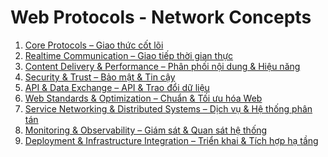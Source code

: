 # Web Protocols - Network Concepts


1. [ Core Protocols – Giao thức cốt lõi](https://github.com/Phungvanquang/Website/tree/main/Web%20Protocols%20-%20Network%20Concepts/Core%20Protocols)
2. [ Realtime Communication – Giao tiếp thời gian thực](https://github.com/Phungvanquang/Website/tree/main/Web%20Protocols%20-%20Network%20Concepts/Realtime%20Communication)
3. [ Content Delivery & Performance – Phân phối nội dung & Hiệu năng](https://github.com/Phungvanquang/Website/tree/main/Web%20Protocols%20-%20Network%20Concepts/Content%20Delivery%20&%20Performance)
4. [ Security & Trust – Bảo mật & Tin cậy]()
5. [ API & Data Exchange – API & Trao đổi dữ liệu](https://github.com/Phungvanquang/Website/tree/main/Web%20Protocols%20-%20Network%20Concepts/API%20&%20Data%20Exchange)
6. [ Web Standards & Optimization – Chuẩn & Tối ưu hóa Web](https://github.com/Phungvanquang/Website/tree/main/Web%20Protocols%20-%20Network%20Concepts/Web%20Standards%20&%20Optimization)
7. [ Service Networking & Distributed Systems – Dịch vụ & Hệ thống phân tán]()
8. [ Monitoring & Observability – Giám sát & Quan sát hệ thống]()
9. [ Deployment & Infrastructure Integration – Triển khai & Tích hợp hạ tầng]()
